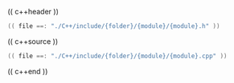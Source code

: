(( c++header ))

```c++
(( file ==: "./C++/include/{folder}/{module}/{module}.h" ))
```
(( c++source ))

```c++
(( file ==: "./C++/include/{folder}/{module}/{module}.cpp" ))
```
(( c++end ))